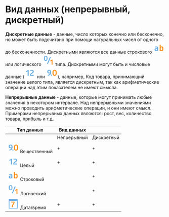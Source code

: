 # Вид данных (непрерывный, дискретный)

**Дискретные данные** - данные, число которых конечно или бесконечно, но может быть подсчитано при помощи натуральных чисел от одного до бесконечности. Дискретными являются все данные строкового ![](../media/app/icons/datatype_18/datatype_default-01.svg) или логического ![](../media/app/icons/datatype_18/datatype_default-04.svg) типа. Дискретными могут быть и числовые данные (![](../media/app/icons/datatype_18/datatype_default-02.svg) или ![](../media/app/icons/datatype_18/datatype_default-03.svg)), например, Код товара, принимающий значение целого типа, является дискретным, так как арифметические операции над этим показателем не имеют смысла.

**Непрерывные данные** - данные, которые могут принимать любые значения в некотором интервале. Над непрерывными значениями можно проводить арифметические операции, и они имеют смысл.
Примерами непрерывных данных являются: рост, вес, количество товара, прибыль и т.д.

| Тип данных | Вид данных | |
| - | - | - |
| | Непрерывный | Дискретный |
| ![](../media/app/icons/datatype_18/datatype_default-03.svg) Вещественный | + | + |
| ![](../media/app/icons/datatype_18/datatype_default-02.svg) Целый | + | + |
| ![](../media/app/icons/datatype_18/datatype_default-01.svg) Строковый | | + |
| ![](../media/app/icons/datatype_18/datatype_default-04.svg) Логический | | + |
| ![](../media/app/icons/datatype_18/datatype_default-05.svg) Дата/время | + | + |
